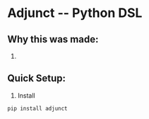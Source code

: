 # Adjunct -- Python DSL

## Why this was made:
  1. 
  
## Quick Setup:
  1. Install 
  ```
  pip install adjunct
  ```
